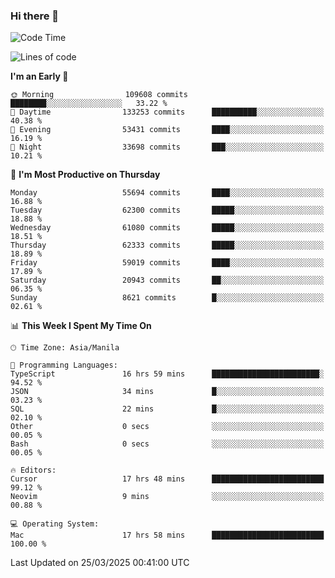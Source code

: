 ### Hi there 👋

<!--START_SECTION:waka-->
![Code Time](http://img.shields.io/badge/Code%20Time-5%2C956%20hrs%2010%20mins-blue)

![Lines of code](https://img.shields.io/badge/From%20Hello%20World%20I%27ve%20Written-123.5%20million%20lines%20of%20code-blue)

**I'm an Early 🐤** 

```text
🌞 Morning                109608 commits      ████████░░░░░░░░░░░░░░░░░   33.22 % 
🌆 Daytime                133253 commits      ██████████░░░░░░░░░░░░░░░   40.38 % 
🌃 Evening                53431 commits       ████░░░░░░░░░░░░░░░░░░░░░   16.19 % 
🌙 Night                  33698 commits       ███░░░░░░░░░░░░░░░░░░░░░░   10.21 % 
```
📅 **I'm Most Productive on Thursday** 

```text
Monday                   55694 commits       ████░░░░░░░░░░░░░░░░░░░░░   16.88 % 
Tuesday                  62300 commits       █████░░░░░░░░░░░░░░░░░░░░   18.88 % 
Wednesday                61080 commits       █████░░░░░░░░░░░░░░░░░░░░   18.51 % 
Thursday                 62333 commits       █████░░░░░░░░░░░░░░░░░░░░   18.89 % 
Friday                   59019 commits       ████░░░░░░░░░░░░░░░░░░░░░   17.89 % 
Saturday                 20943 commits       ██░░░░░░░░░░░░░░░░░░░░░░░   06.35 % 
Sunday                   8621 commits        █░░░░░░░░░░░░░░░░░░░░░░░░   02.61 % 
```


📊 **This Week I Spent My Time On** 

```text
🕑︎ Time Zone: Asia/Manila

💬 Programming Languages: 
TypeScript               16 hrs 59 mins      ████████████████████████░   94.52 % 
JSON                     34 mins             █░░░░░░░░░░░░░░░░░░░░░░░░   03.23 % 
SQL                      22 mins             █░░░░░░░░░░░░░░░░░░░░░░░░   02.10 % 
Other                    0 secs              ░░░░░░░░░░░░░░░░░░░░░░░░░   00.05 % 
Bash                     0 secs              ░░░░░░░░░░░░░░░░░░░░░░░░░   00.05 % 

🔥 Editors: 
Cursor                   17 hrs 48 mins      █████████████████████████   99.12 % 
Neovim                   9 mins              ░░░░░░░░░░░░░░░░░░░░░░░░░   00.88 % 

💻 Operating System: 
Mac                      17 hrs 58 mins      █████████████████████████   100.00 % 
```


 Last Updated on 25/03/2025 00:41:00 UTC
<!--END_SECTION:waka-->


<!--
**rad182/rad182** is a ✨ _special_ ✨ repository because its `README.md` (this file) appears on your GitHub profile.

Here are some ideas to get you started:

- 🔭 I’m currently working on ...
- 🌱 I’m currently learning ...
- 👯 I’m looking to collaborate on ...
- 🤔 I’m looking for help with ...
- 💬 Ask me about ...
- 📫 How to reach me: ...
- 😄 Pronouns: ...
- ⚡ Fun fact: ...
-->
